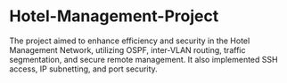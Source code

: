 # Hotel-Management-Project
The project aimed to enhance efficiency and security in the Hotel Management Network, utilizing OSPF, inter-VLAN routing, traffic segmentation, and secure remote management. It also implemented SSH access, IP subnetting, and port security.
